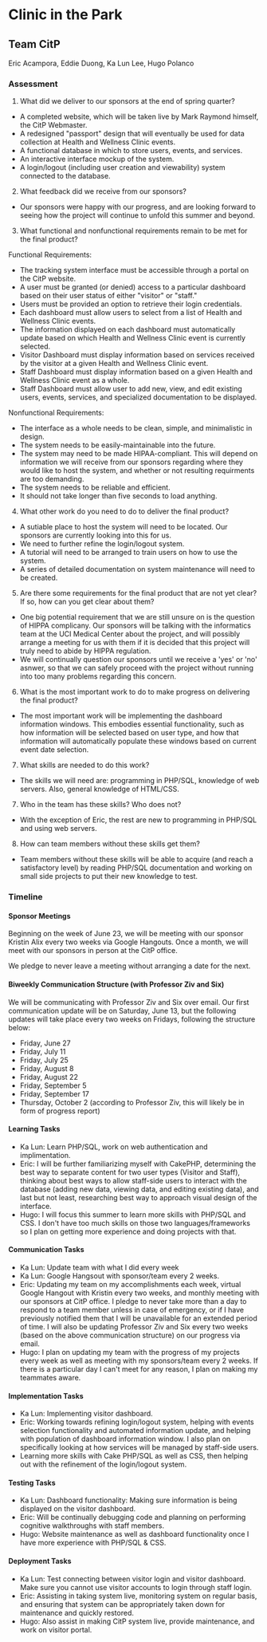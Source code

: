 # Clinic in the Park
## Team CitP 

Eric Acampora, Eddie Duong, Ka Lun Lee, Hugo Polanco

### Assessment

1) What did we deliver to our sponsors at the end of spring quarter? 

+ A completed website, which will be taken live by Mark Raymond himself, the CitP Webmaster.
+ A redesigned "passport" design that will eventually be used for data collection at Health and Wellness Clinic events.
+ A functional database in which to store users, events, and services.
+ An interactive interface mockup of the system.
+ A login/logout (including user creation and viewability) system connected to the database. 

2) What feedback did we receive from our sponsors?

+ Our sponsors were happy with our progress, and are looking forward to seeing how the project will continue to unfold this summer and beyond.

3) What functional and nonfunctional requirements remain to be met for the final product?

Functional Requirements:
+ The tracking system interface must be accessible through a portal on the CitP website.
+ A user must be granted (or denied) access to a particular dashboard based on their user status of either "visitor" or "staff."
+ Users must be provided an option to retrieve their login credentials.
+ Each dashboard must allow users to select from a list of Health and Wellness Clinic events.
+ The information displayed on each dashboard must automatically update based on which Health and Wellness Clinic event is currently selected.
+ Visitor Dashboard must display information based on services received by the visitor at a given Health and Wellness Clinic event.
+ Staff Dashboard must display information based on a given Health and Wellness Clinic event as a whole.
+ Staff Dashboard must allow user to add new, view, and edit existing users, events, services, and specialized documentation to be displayed.

Nonfunctional Requirements:
+ The interface as a whole needs to be clean, simple, and minimalistic in design.
+ The system needs to be easily-maintainable into the future.
+ The system may need to be made HIPAA-compliant. This will depend on information we will receive from our sponsors regarding where they would like to host the system, and whether or not resulting requirments are too demanding.
+ The system needs to be reliable and efficient.
+ It should not take longer than five seconds to load anything.

4) What other work do you need to do to deliver the final product?
+ A sutiable place to host the system will need to be located. Our sponsors are currently looking into this for us.
+ We need to further refine the login/logout system. 
+ A tutorial will need to be arranged to train users on how to use the system. 
+ A series of detailed documentation on system maintenance will need to be created.


5) Are there some requirements for the final product that are not yet clear? If so, how can you get clear about them?
+ One big potential requirement that we are still unsure on is the question of HIPPA complicany. Our sponsors will be talking with the informatics team at the UCI Medical Center about the project, and will possibly arrange a meeting for us with them if it is decided that this project will truly need to abide by HIPPA regulation.
+ We will continually question our sponsors until we receive a 'yes' or 'no' asnwer, so that we can safely proceed with the project without running into too many problems regarding this concern.

6) What is the most important work to do to make progress on delivering the final product?
+ The most important work will be implementing the dashboard information windows. This embodies essential functionality, such as how information will be selected based on user type, and how that information will automatically populate these windows based on current event date selection.

7) What skills are needed to do this work?
+ The skills we will need are: programming in PHP/SQL, knowledge of web servers. Also, general knowledge of HTML/CSS.

7) Who in the team has these skills? Who does not?
+ With the exception of Eric, the rest are new to programming in PHP/SQL and using web servers.  

8) How can team members without these skills get them?
+ Team members without these skills will be able to acquire (and reach a satisfactory level) by reading PHP/SQL documentation and working on small side projects to put their new knowledge to test. 

### Timeline

#### Sponsor Meetings
Beginning on the week of June 23, we will be meeting with our sponsor Kristin Alix every two weeks via Google Hangouts. Once a month, we will meet with our sponsors in person at the CitP office.

We pledge to never leave a meeting without arranging a date for the next.

#### Biweekly Communication Structure (with Professor Ziv and Six)
We will be communicating with Professor Ziv and Six over email. Our first communication update will be on Saturday, June 13, but the following updates will take place every two weeks on Fridays, following the structure below:
+ Friday, June 27
+ Friday, July 11
+ Friday, July 25
+ Friday, August 8
+ Friday, August 22
+ Friday, September 5
+ Friday, September 17
+ Thursday, October 2 (according to Professor Ziv, this will likely be in form of progress report)

#### Learning Tasks
+ Ka Lun: Learn PHP/SQL, work on web authentication and implimentation. 
+ Eric: I will be further familiarizing myself with CakePHP, determining the best way to separate content for two user types (Visitor and Staff), thinking about best ways to allow staff-side users to interact with the database (adding new data, viewing data, and editing existing data), and last but not least, researching best way to approach visual design of the interface.
+ Hugo: I will focus this summer to learn more skills with PHP/SQL and CSS. I don't have too much skills on those two languages/frameworks so I plan on getting more experience and doing projects with that.

#### Communication Tasks
+ Ka Lun: Update team with what I did every week
+ Ka Lun: Google Hangsout with sponsor/team every 2 weeks.
+ Eric: Updating my team on my accomplishments each week, virtual Google Hangout with Kristin every two weeks, and monthly meeting with our sponsors at CitP office. I pledge to never take more than a day to respond to a team member unless in case of emergency, or if I have previously notified them that I will be unavailable for an extended period of time. I will also be updating Professor Ziv and Six every two weeks (based on the above communication structure) on our progress via email. 
+ Hugo: I plan on updating my team with the progress of my projects every week as well as meeting with my sponsors/team every 2 weeks. If there is a particular day I can't meet for any reason, I plan on making my teammates aware.

#### Implementation Tasks
+ Ka Lun: Implementing visitor dashboard.
+ Eric: Working towards refining login/logout system, helping with events selection functionality and automated information update, and helping with population of dashboard information window. I also plan on specifically looking at how services will be managed by staff-side users.
+ Learning more skills with Cake PHP/SQL as well as CSS, then helping out with the refinement of the login/logout system.

#### Testing Tasks
+ Ka Lun: Dashboard functionality: Making sure information is being displayed on the visitor dashboard.
+ Eric: Will be continually debugging code and planning on performing cognitive walkthroughs with staff members. 
+ Hugo: Website maintenance as well as dashboard functionality once I have more experience with PHP/SQL & CSS.

#### Deployment Tasks
+ Ka Lun: Test connecting between visitor login and visitor dashboard. Make sure you cannot use visitor accounts to login through staff login. 
+ Eric: Assisting in taking system live, monitoring system on regular basis, and ensuring that system can be appropriately taken down for maintenance and quickly restored. 
+ Hugo: Also assist in making CitP system live, provide maintenance, and work on visitor portal. 
